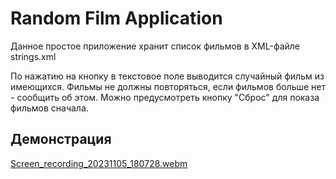 # Random Film Application

Данное простое приложение хранит список фильмов в XML-файле strings.xml
  
По нажатию на кнопку в текстовое поле выводится случайный фильм из имеющихся. 
Фильмы не должны повторяться, если фильмов больше нет - сообщить об этом. 
Можно предусмотреть кнопку "Сброс" для показа фильмов сначала.

## Демонстрация
[Screen_recording_20231105_180728.webm](https://github.com/vladnov138/AndroidDevelopment/assets/113700660/da206f30-d48b-448a-adfd-361d94ac81a2)
